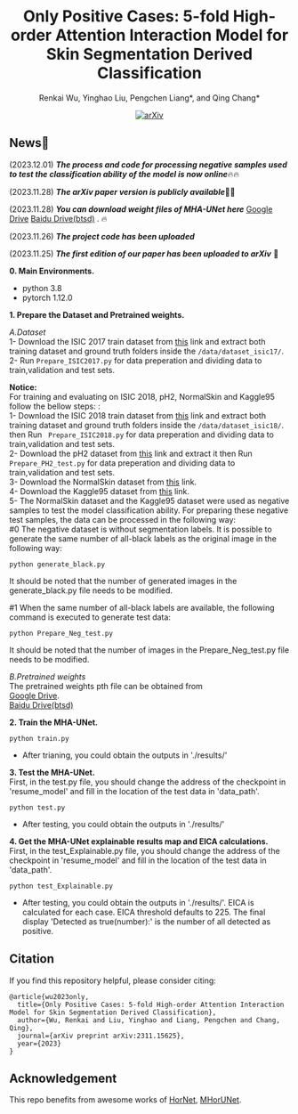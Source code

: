 <div id="top" align="center">

# Only Positive Cases: 5-fold High-order Attention Interaction Model for Skin Segmentation Derived Classification
  
  Renkai Wu, Yinghao Liu, Pengchen Liang*, and Qing Chang* </br>
  
  [![arXiv](https://img.shields.io/badge/arXiv-2311.15625-b31b1b.svg)](https://arxiv.org/abs/2311.15625)

</div>

## News🚀
(2023.12.01) ***The process and code for processing negative samples used to test the classification ability of the model is now online***🔥🔥

(2023.11.28) ***The arXiv paper version is publicly available***📃📃

(2023.11.28) ***You can download weight files of MHA-UNet here*** [Google Drive](https://drive.google.com/file/d/1LffUUhT1eiSVeLAOlLCg_cBbOjSaaows/view?usp=sharing) [Baidu Drive(btsd)](https://pan.baidu.com/s/1NjkumS8LaHJtTbOZxfqtkQ) . 🔥

(2023.11.26) ***The project code has been uploaded***

(2023.11.25) ***The first edition of our paper has been uploaded to arXiv*** 📃

**0. Main Environments.**
- python 3.8
- pytorch 1.12.0

**1. Prepare the Dataset and Pretrained weights.**</br>

*A.Dataset* </br>
1- Download the ISIC 2017 train dataset from [this](https://challenge.isic-archive.com/data) link and extract both training dataset and ground truth folders inside the `/data/dataset_isic17/`. </br>
2- Run `Prepare_ISIC2017.py` for data preperation and dividing data to train,validation and test sets. </br>

**Notice:**</br>
For training and evaluating on ISIC 2018, pH2, NormalSkin and Kaggle95 follow the bellow steps: :</br>
1- Download the ISIC 2018 train dataset from [this](https://challenge.isic-archive.com/data) link and extract both training dataset and ground truth folders inside the `/data/dataset_isic18/`. </br> then Run ` Prepare_ISIC2018.py` for data preperation and dividing data to train,validation and test sets. </br>
2- Download the pH2 dataset from [this](https://www.dropbox.com/s/k88qukc20ljnbuo/PH2Dataset.rar) link and extract it then Run ` Prepare_PH2_test.py` for data preperation and dividing data to train,validation and test sets. </br>
3- Download the NormalSkin dataset from [this](https://universe.roboflow.com/janitha-prathapa/normalskin) link. </br>
4- Download the Kaggle95 dataset from [this](https://www.kaggle.com/datasets/ahdasdwdasd/our-normal-skin/data) link. </br>
5- The NormalSkin dataset and the Kaggle95 dataset were used as negative samples to test the model classification ability. For preparing these negative test samples, the data can be processed in the following way: </br>
#0 The negative dataset is without segmentation labels. It is possible to generate the same number of all-black labels as the original image in the following way: </br>
```
python generate_black.py
```
It should be noted that the number of generated images in the generate_black.py file needs to be modified. </br>

#1 When the same number of all-black labels are available, the following command is executed to generate test data: </br>
```
python Prepare_Neg_test.py
```
It should be noted that the number of images in the Prepare_Neg_test.py file needs to be modified. </br>

*B.Pretrained weights* </br>
The pretrained weights pth file can be obtained from  </br>
[Google Drive](https://drive.google.com/file/d/1LffUUhT1eiSVeLAOlLCg_cBbOjSaaows/view?usp=sharing). </br>
[Baidu Drive(btsd)](https://pan.baidu.com/s/1NjkumS8LaHJtTbOZxfqtkQ) </br>

**2. Train the MHA-UNet.** </br>
```
python train.py
```
- After trianing, you could obtain the outputs in './results/'

**3. Test the MHA-UNet.** </br>
First, in the test.py file, you should change the address of the checkpoint in 'resume_model' and fill in the location of the test data in 'data_path'.
```
python test.py
```
- After testing, you could obtain the outputs in './results/' </br>

**4. Get the MHA-UNet explainable results map and EICA calculations.** </br>
First, in the test_Explainable.py file, you should change the address of the checkpoint in 'resume_model' and fill in the location of the test data in 'data_path'.
```
python test_Explainable.py
```
- After testing, you could obtain the outputs in './results/'. EICA is calculated for each case. EICA threshold defaults to 225. The final display 'Detected as true(number):' is the number of all detected as positive. </br>

## Citation
If you find this repository helpful, please consider citing:
```
@article{wu2023only,
  title={Only Positive Cases: 5-fold High-order Attention Interaction Model for Skin Segmentation Derived Classification},
  author={Wu, Renkai and Liu, Yinghao and Liang, Pengchen and Chang, Qing},
  journal={arXiv preprint arXiv:2311.15625},
  year={2023}
}
```

## Acknowledgement </br>
This repo benefits from awesome works of [HorNet](https://github.com/raoyongming/HorNet), [MHorUNet](https://github.com/wurenkai/MHorUNet).

